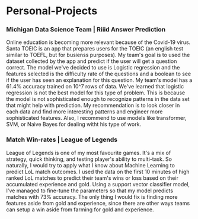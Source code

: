 # Personal-Projects
### Michigan Data Science Team | Riiid Answer Prediction
  Online education is becoming more relevant because of the Covid-19 virus. Santa TOEIC is an app that prepares users for the TOEIC (an english test similar to TOEFL, but for busienss purposes). My team's goal is to used the dataset collected by the app and predict if the user will get a question correct. The model we've decided to use is Logistic regression and the features selected is the difficulty rate of the questions and a boolean to see if the user has seen an explanation for this question. My team's model has a 61.4% accuracy trained on 10^7 rows of data. We've learned that logistic regression is not the best model for this type of problem. This is because the model is not sophisticated enough to recognize patterns in the data set that might help with prediction. My recommendation is to look closer in each data and find more interesting patterns and engineer more sophisticated features. Also, I recommend to use models like transformer, SVM, or Naive Bayes for dealing witht his type of work.

### Match Win-rates | League of Legends
League of Legends is one of my most favourite games. It's a mix of strategy, quick thinking, and testing player's ability to multi-task. So naturally, I would try to apply what I know about Machine Learning to predict LoL match outcomes. I used the data on the first 10 minutes of high ranked LoL matches to predict their team's wins or loss based on their accumulated experience and gold. Using a support vector classifier model, I've managed to fine-tune the parameters so that my model predicts matches with 73% accuracy. The only thing I would fix is finding more features aside from gold and experience, since there are other ways teams can setup a win aside from farming for gold and experience.
